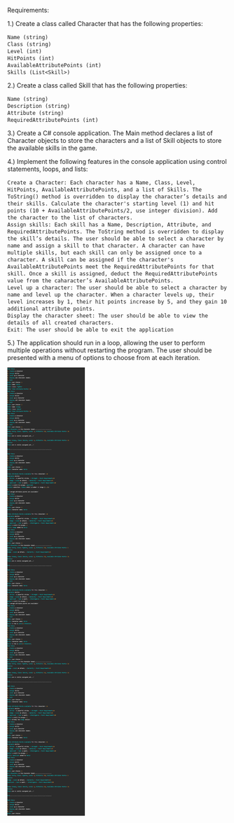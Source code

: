 Requirements:

1.) Create a class called Character that has the following properties:

    Name (string) 
    Class (string) 
    Level (int) 
    HitPoints (int) 
    AvailableAttributePoints (int)
    Skills (List<Skill>)

2.) Create a class called Skill that has the following properties:

    Name (string) 
    Description (string) 
    Attribute (string)
    RequiredAttributePoints (int)

3.) Create a C# console application. The Main method declares a list of Character objects to store the characters and a list of Skill objects to store the available skills in the game.

4.) Implement the following features in the console application using control statements, loops, and lists:

    Create a Character: Each character has a Name, Class, Level, HitPoints, AvailableAttributePoints, and a list of Skills. The ToString() method is overridden to display the character’s details and their skills. Calculate the character's starting level (1) and hit points (10 + AvailableAttributePoints/2, use integer division). Add the character to the list of characters.
    Assign skills: Each skill has a Name, Description, Attribute, and RequiredAttributePoints. The ToString method is overridden to display the skill’s details. The user should be able to select a character by name and assign a skill to that character. A character can have multiple skills, but each skill can only be assigned once to a character. A skill can be assigned if the character's AvailableAttributePoints meet the RequiredAttributePoints for that skill. Once a skill is assigned, deduct the RequiredAttributePoints value from the caharacter’s AvailableAttributePoints.
    Level up a character: The user should be able to select a character by name and level up the character. When a character levels up, their level increases by 1, their hit points increase by 5, and they gain 10 additional attribute points.
    Display the character sheet: The user should be able to view the details of all created characters.
    Exit: The user should be able to exit the application

5.) The application should run in a loop, allowing the user to perform multiple operations without restarting the program. The user should be presented with a menu of options to choose from at each iteration.

![Sample Input/Output](dccm.png)